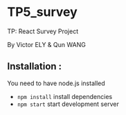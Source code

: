 # TP5_survey

TP: React Survey Project

By Victor ELY & Qun WANG

## Installation :

You need to have node.js installed

- `npm install` install dependencies
- `npm start` start development server
